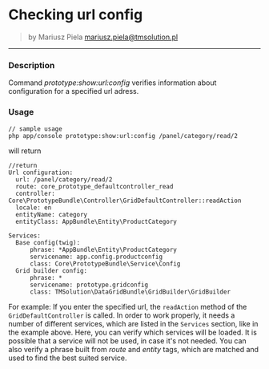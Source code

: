 # Checking url config

>by Mariusz Piela <mariusz.piela@tmsolution.pl>

---


### Description

Command *prototype:show:url:config* verifies information about configuration for a specified url adress.

### Usage


```
// sample usage
php app/console prototype:show:url:config /panel/category/read/2
```
will return 

```
//return 
Url configuration: 
  url: /panel/category/read/2
  route: core_prototype_defaultcontroller_read
  controller: Core\PrototypeBundle\Controller\GridDefaultController::readAction
  locale: en
  entityName: category
  entityClass: AppBundle\Entity\ProductCategory

Services: 
  Base config(twig): 
      phrase: *AppBundle\Entity\ProductCategory
      servicename: app.config.productconfig
      class: Core\PrototypeBundle\Service\Config
  Grid builder config: 
      phrase: *
      servicename: prototype.gridconfig
      class: TMSolution\DataGridBundle\GridBuilder\GridBuilder
```
For example:
If you enter the specified url, the `readAction` method of the `GridDefaultController` is called. In order to work properly, it needs a number of different services, which are listed in the `Services` section, like in the example above. Here, you can verify which services will be loaded. It is possible that a service will not be used, in case it's not needed. 
You can also verify a phrase built from *route* and *entity* tags, which are matched and used to find the best suited service.


